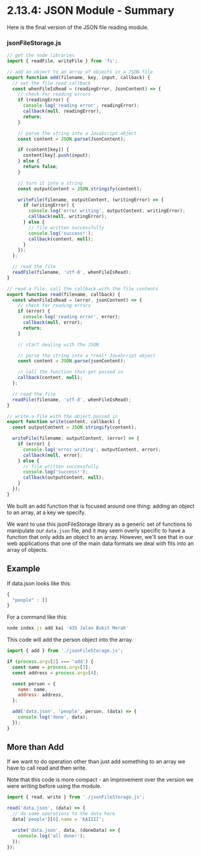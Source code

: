 # 2.13.4: JSON Module - Summary

Here is the final version of the JSON file reading module.

### jsonFileStorage.js

```javascript
// get the node libraries
import { readFile, writeFile } from 'fs';

// add an object to an array of objects in a JSON file
export function add(filename, key, input, callback) {
  // set the file read callback
  const whenFileIsRead = (readingError, JsonContent) => {
    // check for reading errors
    if (readingError) {
      console.log('reading error', readingError);
      callback(null, readingError);
      return;
    }

    // parse the string into a JavaScript object
    const content = JSON.parse(JsonContent);

    if (content[key]) {
      content[key].push(input);
    } else {
      return false;
    }

    // turn it into a string
    const outputContent = JSON.stringify(content);

    writeFile(filename, outputContent, (writingError) => {
      if (writingError) {
        console.log('error writing', outputContent, writingError);
        callback(null, writingError);
      } else {
        // file written successfully
        console.log('success!');
        callback(content, null);
      }
    });
  };

  // read the file
  readFile(filename, 'utf-8', whenFileIsRead);
}

// read a file. call the callback with the file contents
export function read(filename, callback) {
  const whenFileIsRead = (error, jsonContent) => {
    // check for reading errors
    if (error) {
      console.log('reading error', error);
      callback(null, error);
      return;
    }

    // start dealing with the JSON

    // parse the string into a *real* JavaScript object
    const content = JSON.parse(jsonContent);

    // call the function that got passed in
    callback(content, null);
  };

  // read the file
  readFile(filename, 'utf-8', whenFileIsRead);
}

// write a file with the object passed in
export function write(content, callback) {
  const outputContent = JSON.stringify(content);

  writeFile(filename, outputContent, (error) => {
    if (error) {
      console.log('error writing', outputContent, error);
      callback(null, error);
    } else {
      // file written successfully
      console.log('success!');
      callback(outputContent, null);
    }
  });
}
```

We built an add function that is focused around one thing: adding an object to an array, at a key we specify.

We want to use this jsonFileStorage library as a generic set of functions to manipulate our `data.json` file, and it may seem overly specific to have a function that only adds an object to an array. However, we'll see that in our web applications that one of the main data formats we deal with fits into an array of objects.

## Example

If data.json looks like this:

```javascript
{
  "people" : []
}
```

For a command like this:

```javascript
node index.js add kai '435 Jalan Bukit Merah'
```

This code will add the person object into the array.

```javascript
import { add } from './jsonFileStorage.js';

if (process.argv[2] === 'add') {
  const name = process.argv[3];
  const address = process.argv[4];

  const person = {
    name: name,
    address: address,
  };

  add('data.json', 'people', person, (data) => {
    console.log('done', data);
  });
}
```

## More than Add

If we want to do operation other than just add something to an array we have to call read and then write.

Note that this code is more compact - an improvement over the version we were writing before using the module.

```javascript
import { read, write } from './jsonFileStorage.js';

read('data.json', (data) => {
  // do some operations to the data here
  data['people'][0].name = 'KAIIII';

  write('data.json', data, (doneData) => {
    console.log('all done!');
  });
});
```

